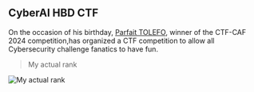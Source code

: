 ## CyberAI HBD CTF

On the occasion of his birthday, [Parfait TOLEFO](https://www.linkedine.com/in/tlf-parfait/), winner of the CTF-CAF 2024 competition,has organized a CTF competition to allow all Cybersecurity challenge fanatics to have fun.

> My actual rank

![My actual rank](https://github.com/Keldy7/CTFs_Writeups/assets/93558050/7b635d73-61ed-49b4-9c19-c38293dac8f6)
